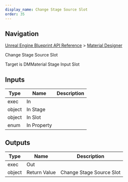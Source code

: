 ```yaml
---
display_name: Change Stage Source Slot
order: 35
---
```

## Navigation

[Unreal Engine Blueprint API Reference](https://dev.epicgames.com/documentation/en-us/unreal-engine/BlueprintAPI) > [Material Designer](https://dev.epicgames.com/documentation/en-us/unreal-engine/BlueprintAPI/MaterialDesigner)

Change Stage Source Slot

Target is DMMaterial Stage Input Slot

## Inputs

| Type | Name | Description |
| --- | --- | --- |
| exec | In |  |
| object | In Stage |  |
| object | In Slot |  |
| enum | In Property |  |

## Outputs

| Type | Name | Description |
| --- | --- | --- |
| exec | Out |  |
| object | Return Value | Change Stage Source Slot |
